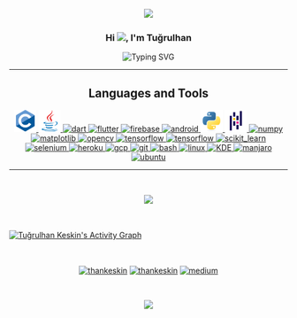 <p align="center">
  <img src="https://user-images.githubusercontent.com/75422204/194165876-4dca9e43-19ca-4863-b775-f41630e2bc33.gif" />
</p>

<h3 align="center">Hi <img src="https://raw.githubusercontent.com/MartinHeinz/MartinHeinz/master/wave.gif" width="20px">, I'm Tuğrulhan</h1>


<p align="center"> 
<img src="https://readme-typing-svg.demolab.com?font=Fira+Code&pause=1000&color=00FF41&center=true&vCenter=true&width=435&lines=Computer+Engineer;Jr.+Machine+Learning+Engineer;Passionate+about+Data+and+AI+" alt="Typing SVG" /></a>

---

<h2 align="center">Languages and Tools</h2> 

<p align="center"> 
 <a href="https://www.cprogramming.com/" target="_blank" rel="noreferrer"> <img src="https://raw.githubusercontent.com/devicons/devicon/master/icons/c/c-original.svg" alt="c" width="40" height="40"/> </a>
 <a href="https://www.java.com" target="_blank" rel="noreferrer"> <img src="https://raw.githubusercontent.com/devicons/devicon/master/icons/java/java-original.svg" alt="java" width="40" height="40"/> </a>  
 <a href="https://dart.dev" target="_blank" rel="noreferrer"> <img src="https://www.vectorlogo.zone/logos/dartlang/dartlang-icon.svg" alt="dart" width="40" height="40"/> </a>  
 <a href="https://flutter.dev" target="_blank" rel="noreferrer"> <img src="https://www.vectorlogo.zone/logos/flutterio/flutterio-icon.svg" alt="flutter" width="40" height="40"/> </a> 
 <a href="https://firebase.google.com/" target="_blank" rel="noreferrer"> <img src="https://www.vectorlogo.zone/logos/firebase/firebase-icon.svg" alt="firebase" width="40" height="40"/> </a>
 <a href="https://developer.android.com" target="_blank" rel="noreferrer"> <img src="https://img.icons8.com/color-glass/344/android-os.png" alt="android" width="40" height="40"/> </a>  
 <a href="https://www.python.org" target="_blank" rel="noreferrer"> <img src="https://raw.githubusercontent.com/devicons/devicon/master/icons/python/python-original.svg" alt="python" width="40" height="40"/> </a>
<a href="https://pandas.pydata.org/" target="_blank" rel="noreferrer"> <img src="https://raw.githubusercontent.com/devicons/devicon/2ae2a900d2f041da66e950e4d48052658d850630/icons/pandas/pandas-original.svg" alt="pandas" width="40" height="40"/> </a>  
<a href="https://numpy.org/" target="_blank" rel="noreferrer"> <img src="https://img.icons8.com/color/344/numpy.png" alt="numpy" width="40" height="40"/> </a>  
<a href="/https://matplotlib.org/" target="_blank" rel="noreferrer"> <img src="https://upload.wikimedia.org/wikipedia/commons/thumb/0/01/Created_with_Matplotlib-logo.svg/2048px-Created_with_Matplotlib-logo.svg.png" alt="matplotlib" width="40" height="40"/> </a>  
<a href="https://opencv.org/" target="_blank" rel="noreferrer"> <img src="https://img.icons8.com/color/344/opencv.png" alt="opencv" width="40" height="40"/> </a> 
<a href="https://www.tensorflow.org" target="_blank" rel="noreferrer"> <img src="https://www.vectorlogo.zone/logos/tensorflow/tensorflow-icon.svg" alt="tensorflow" width="40" height="40"/> </a> 
<a href="https://keras.io/" target="_blank" rel="noreferrer"> <img src="https://upload.wikimedia.org/wikipedia/commons/thumb/a/ae/Keras_logo.svg/180px-Keras_logo.svg.png" alt="tensorflow" width="40" height="40"/> </a>  
 <a href="https://scikit-learn.org/" target="_blank" rel="noreferrer"> <img src="https://upload.wikimedia.org/wikipedia/commons/0/05/Scikit_learn_logo_small.svg" alt="scikit_learn" width="40" height="40"/> </a> 
<a href="https://www.selenium.dev" target="_blank" rel="noreferrer"> <img src="https://seeklogo.com/images/S/selenium-logo-A1B53CEFB0-seeklogo.com.png" alt="selenium" width="32" height="32"/> </a> 
 <a href="https://heroku.com" target="_blank" rel="noreferrer"> <img src="https://img.icons8.com/color/344/heroku.png" alt="heroku" width="40" height="40"/> </a> 
<a href="https://cloud.google.com" target="_blank" rel="noreferrer"> <img src="https://www.vectorlogo.zone/logos/google_cloud/google_cloud-icon.svg" alt="gcp" width="40" height="40"/> </a> 
 <a href="https://git-scm.com/" target="_blank" rel="noreferrer"> <img src="https://www.vectorlogo.zone/logos/git-scm/git-scm-icon.svg" alt="git" width="40" height="40"/> </a> 
 <a href="https://www.gnu.org/software/bash/" target="_blank" rel="noreferrer"> <img src="https://img.icons8.com/color/344/bash.png" alt="bash" width="40" height="40"/> </a> 
 <a href="https://www.linux.org/" target="_blank" rel="noreferrer"> <img src="https://img.icons8.com/nolan/344/linux--v1.png" alt="linux" width="40" height="40"/> </a> 
<a href="https://kde.org/tr/" target="_blank" rel="noreferrer"> <img src="https://cdn0.iconfinder.com/data/icons/flat-round-system/512/kde-512.png" alt="KDE" width="40" height="40"/> </a> 
 <a href="https://manjaro.org/" target="_blank" rel="noreferrer"> <img src="https://upload.wikimedia.org/wikipedia/commons/thumb/3/3e/Manjaro-logo.svg/2048px-Manjaro-logo.svg.png" alt="manjaro" width="37" height="37"/> </a> 
 <a href="https://ubuntu-tr.net/" target="_blank" rel="noreferrer"> <img src="https://img.icons8.com/color/344/ubuntu--v1.png" alt="ubuntu" width="42" height="42"/> </a> 





</p>

---
<br/>

<p align="center">
  <img src="https://streak-stats.demolab.com?user=TugrulhanKeskin&theme=github-dark&hide_border=true&border_radius=5.1&date_format=j%2Fn%5B%2FY%5D" />
</p>

<br/>

<a href="https://github.com/TugrulhanKeskin/github-readme-activity-graph"><img alt="Tuğrulhan Keskin's Activity Graph" src="https://activity-graph.herokuapp.com/graph?username=TugrulhanKeskin&bg_color=0D1117&color=5BCDEC&line=5BCDEC&point=FFFFFF&hide_border=true" /></a>


<br/>


<p align="center">
<a href="https://linkedin.com/in/thankeskin" target="blank"><img align="center" src="https://raw.githubusercontent.com/rahuldkjain/github-profile-readme-generator/master/src/images/icons/Social/linked-in-alt.svg" alt="thankeskin" height="30" width="40" /></a>
<a href="https://kaggle.com/thankeski̇n" target="blank"><img align="center" src="https://raw.githubusercontent.com/rahuldkjain/github-profile-readme-generator/master/src/images/icons/Social/kaggle.svg" alt="thankeski̇n" height="30" width="40" /></a>
<a href="https://medium.com/@hankeskin.bs" target="blank"><img align="center" src="https://cdn0.iconfinder.com/data/icons/social-media-2222/64/Medium-512.png" alt="medium" height="30" width="40" /></a>
</p>

<br/>
<p align="center">
<a href="https://github.com/Meghna-DAS/github-profile-views-counter">
    <img src="https://komarev.com/ghpvc/?username=TugrulhanKeskin">
</a>
